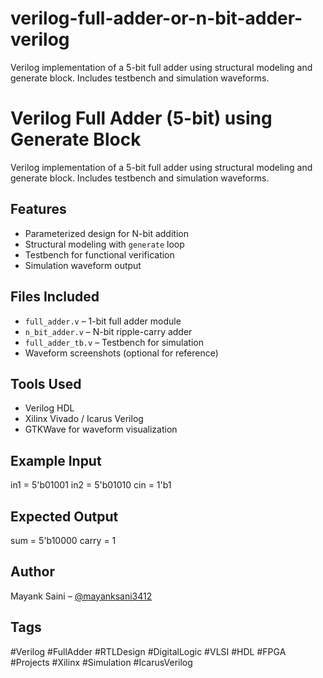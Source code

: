 # verilog-full-adder-or-n-bit-adder-verilog
Verilog implementation of a 5-bit full adder using structural modeling and generate block. Includes testbench and simulation waveforms.
# Verilog Full Adder (5-bit) using Generate Block

Verilog implementation of a 5-bit full adder using structural modeling and generate block. Includes testbench and simulation waveforms.

## Features
- Parameterized design for N-bit addition
- Structural modeling with `generate` loop
- Testbench for functional verification
- Simulation waveform output

## Files Included
- `full_adder.v` – 1-bit full adder module
- `n_bit_adder.v` – N-bit ripple-carry adder
- `full_adder_tb.v` – Testbench for simulation
- Waveform screenshots (optional for reference)

## Tools Used
- Verilog HDL
- Xilinx Vivado / Icarus Verilog
- GTKWave for waveform visualization

##  Example Input
in1 = 5'b01001
in2 = 5'b01010
cin = 1'b1

## Expected Output
sum = 5'b10000
carry = 1

##  Author
Mayank Saini – [@mayanksani3412](https://github.com/mayanksani3412)

##  Tags
#Verilog #FullAdder #RTLDesign #DigitalLogic #VLSI #HDL #FPGA #Projects #Xilinx #Simulation #IcarusVerilog
